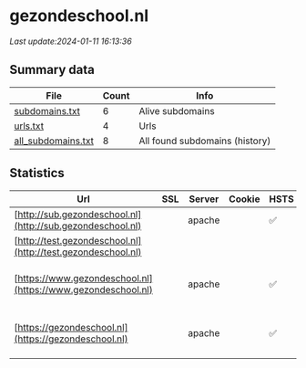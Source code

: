 # gezondeschool.nl
*Last update:2024-01-11 16:13:36*
## Summary data
| File       | Count | Info |
|------------|-------|------|
|[subdomains.txt](/data/gezondeschool/subdomains.txt)|6|Alive subdomains|
|[urls.txt](/data/gezondeschool/urls.txt)|4|Urls|
|[all_subdomains.txt](/data/gezondeschool/all_subdomains.txt)|8|All found subdomains (history)|
## Statistics
| Url | SSL | Server | Cookie | HSTS | CSP | XFO | XXP | RP | Tech |
|------------|-------|------|------|------|------|------|------|------|------|
|[http://sub.gezondeschool.nl](http://sub.gezondeschool.nl)| |apache| |:white_check_mark: | |:white_check_mark: |:white_check_mark: |:white_check_mark: ||
|[http://test.gezondeschool.nl](http://test.gezondeschool.nl)| | | | | | | |:white_check_mark: ||
|[https://www.gezondeschool.nl](https://www.gezondeschool.nl)| |apache| |:white_check_mark: | |:white_check_mark: |:white_check_mark: |:white_check_mark: |Apache HTTP Server D...|
|[https://gezondeschool.nl](https://gezondeschool.nl)| |apache| |:white_check_mark: | |:white_check_mark: |:white_check_mark: |:white_check_mark: |Apache HTTP Server H...|